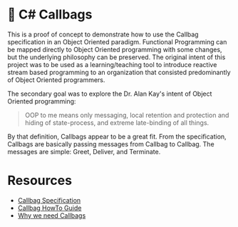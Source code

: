 # :handbag: C# Callbags

This is a proof of concept to demonstrate how to use the Callbag specification in an Object Oriented paradigm. Functional Programming can be mapped directly to Object Oriented programming with some changes, but the underlying philosophy can be preserved. The original intent of this project was to be used as a learning/teaching tool to introduce reactive stream based programming to an organization that consisted predominantly of Object Oriented programmers.

The secondary goal was to explore the Dr. Alan Kay's intent of Object Oriented programming: 

> OOP to me means only messaging, local retention and protection and hiding of state-process, and extreme late-binding of all things.

By that definition, Callbags appear to be a great fit. From the specification, Callbags are basically passing messages from Callbag to Callbag. The messages are simple: Greet, Deliver, and Terminate.

# Resources

* [Callbag Specification](https://github.com/callbag/callbag)
* [Callbag HowTo Guide](https://github.com/callbag/callbag/blob/master/getting-started.md)
* [Why we need Callbags](https://staltz.com/why-we-need-callbags.html)

